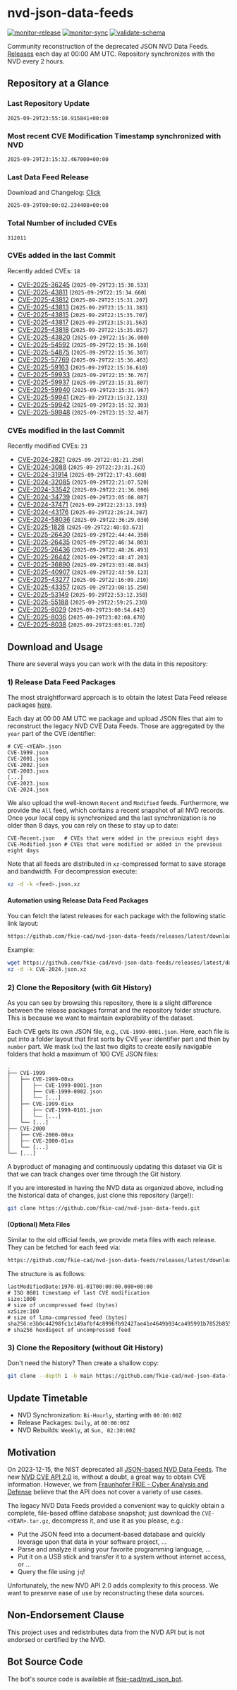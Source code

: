 # nvd-json-data-feeds

[![monitor-release](https://github.com/fkie-cad/nvd-json-data-feeds/actions/workflows/monitor_release.yml/badge.svg)](https://github.com/fkie-cad/nvd-json-data-feeds/actions/workflows/monitor_release.yml)
[![monitor-sync](https://github.com/fkie-cad/nvd-json-data-feeds/actions/workflows/monitor_sync.yml/badge.svg)](https://github.com/fkie-cad/nvd-json-data-feeds/actions/workflows/monitor_sync.yml)
[![validate-schema](https://github.com/fkie-cad/nvd-json-data-feeds/actions/workflows/validate_schema.yml/badge.svg)](https://github.com/fkie-cad/nvd-json-data-feeds/actions/workflows/validate_schema.yml)

Community reconstruction of the deprecated JSON NVD Data Feeds.
[Releases](https://github.com/fkie-cad/nvd-json-data-feeds/releases/latest) each day at 00:00 AM UTC.
Repository synchronizes with the NVD every 2 hours.

## Repository at a Glance

### Last Repository Update

```plain
2025-09-29T23:55:10.915841+00:00
```

### Most recent CVE Modification Timestamp synchronized with NVD

```plain
2025-09-29T23:15:32.467000+00:00
```

### Last Data Feed Release

Download and Changelog: [Click](https://github.com/fkie-cad/nvd-json-data-feeds/releases/latest)

```plain
2025-09-29T00:00:02.234408+00:00
```

### Total Number of included CVEs

```plain
312011
```

### CVEs added in the last Commit

Recently added CVEs: `18`

- [CVE-2025-36245](CVE-2025/CVE-2025-362xx/CVE-2025-36245.json) (`2025-09-29T23:15:30.533`)
- [CVE-2025-43811](CVE-2025/CVE-2025-438xx/CVE-2025-43811.json) (`2025-09-29T22:15:34.660`)
- [CVE-2025-43812](CVE-2025/CVE-2025-438xx/CVE-2025-43812.json) (`2025-09-29T23:15:31.207`)
- [CVE-2025-43813](CVE-2025/CVE-2025-438xx/CVE-2025-43813.json) (`2025-09-29T23:15:31.383`)
- [CVE-2025-43815](CVE-2025/CVE-2025-438xx/CVE-2025-43815.json) (`2025-09-29T22:15:35.707`)
- [CVE-2025-43817](CVE-2025/CVE-2025-438xx/CVE-2025-43817.json) (`2025-09-29T23:15:31.563`)
- [CVE-2025-43818](CVE-2025/CVE-2025-438xx/CVE-2025-43818.json) (`2025-09-29T22:15:35.857`)
- [CVE-2025-43820](CVE-2025/CVE-2025-438xx/CVE-2025-43820.json) (`2025-09-29T22:15:36.000`)
- [CVE-2025-54592](CVE-2025/CVE-2025-545xx/CVE-2025-54592.json) (`2025-09-29T22:15:36.160`)
- [CVE-2025-54875](CVE-2025/CVE-2025-548xx/CVE-2025-54875.json) (`2025-09-29T22:15:36.307`)
- [CVE-2025-57769](CVE-2025/CVE-2025-577xx/CVE-2025-57769.json) (`2025-09-29T22:15:36.463`)
- [CVE-2025-59163](CVE-2025/CVE-2025-591xx/CVE-2025-59163.json) (`2025-09-29T22:15:36.610`)
- [CVE-2025-59933](CVE-2025/CVE-2025-599xx/CVE-2025-59933.json) (`2025-09-29T22:15:36.767`)
- [CVE-2025-59937](CVE-2025/CVE-2025-599xx/CVE-2025-59937.json) (`2025-09-29T23:15:31.807`)
- [CVE-2025-59940](CVE-2025/CVE-2025-599xx/CVE-2025-59940.json) (`2025-09-29T23:15:31.967`)
- [CVE-2025-59941](CVE-2025/CVE-2025-599xx/CVE-2025-59941.json) (`2025-09-29T23:15:32.133`)
- [CVE-2025-59942](CVE-2025/CVE-2025-599xx/CVE-2025-59942.json) (`2025-09-29T23:15:32.303`)
- [CVE-2025-59948](CVE-2025/CVE-2025-599xx/CVE-2025-59948.json) (`2025-09-29T23:15:32.467`)


### CVEs modified in the last Commit

Recently modified CVEs: `23`

- [CVE-2024-2821](CVE-2024/CVE-2024-28xx/CVE-2024-2821.json) (`2025-09-29T22:01:21.250`)
- [CVE-2024-3088](CVE-2024/CVE-2024-30xx/CVE-2024-3088.json) (`2025-09-29T22:23:31.263`)
- [CVE-2024-31914](CVE-2024/CVE-2024-319xx/CVE-2024-31914.json) (`2025-09-29T22:17:43.600`)
- [CVE-2024-32085](CVE-2024/CVE-2024-320xx/CVE-2024-32085.json) (`2025-09-29T22:21:07.520`)
- [CVE-2024-33542](CVE-2024/CVE-2024-335xx/CVE-2024-33542.json) (`2025-09-29T22:21:36.090`)
- [CVE-2024-34739](CVE-2024/CVE-2024-347xx/CVE-2024-34739.json) (`2025-09-29T23:05:08.087`)
- [CVE-2024-37471](CVE-2024/CVE-2024-374xx/CVE-2024-37471.json) (`2025-09-29T22:23:13.193`)
- [CVE-2024-43176](CVE-2024/CVE-2024-431xx/CVE-2024-43176.json) (`2025-09-29T22:26:24.387`)
- [CVE-2024-58036](CVE-2024/CVE-2024-580xx/CVE-2024-58036.json) (`2025-09-29T22:36:29.030`)
- [CVE-2025-1828](CVE-2025/CVE-2025-18xx/CVE-2025-1828.json) (`2025-09-29T22:40:03.673`)
- [CVE-2025-26430](CVE-2025/CVE-2025-264xx/CVE-2025-26430.json) (`2025-09-29T22:44:44.350`)
- [CVE-2025-26435](CVE-2025/CVE-2025-264xx/CVE-2025-26435.json) (`2025-09-29T22:46:34.803`)
- [CVE-2025-26436](CVE-2025/CVE-2025-264xx/CVE-2025-26436.json) (`2025-09-29T22:48:26.493`)
- [CVE-2025-26442](CVE-2025/CVE-2025-264xx/CVE-2025-26442.json) (`2025-09-29T22:48:47.203`)
- [CVE-2025-36890](CVE-2025/CVE-2025-368xx/CVE-2025-36890.json) (`2025-09-29T23:03:48.843`)
- [CVE-2025-40907](CVE-2025/CVE-2025-409xx/CVE-2025-40907.json) (`2025-09-29T22:43:59.123`)
- [CVE-2025-43277](CVE-2025/CVE-2025-432xx/CVE-2025-43277.json) (`2025-09-29T22:16:09.210`)
- [CVE-2025-43357](CVE-2025/CVE-2025-433xx/CVE-2025-43357.json) (`2025-09-29T23:08:15.250`)
- [CVE-2025-53149](CVE-2025/CVE-2025-531xx/CVE-2025-53149.json) (`2025-09-29T22:53:12.350`)
- [CVE-2025-55188](CVE-2025/CVE-2025-551xx/CVE-2025-55188.json) (`2025-09-29T22:59:25.230`)
- [CVE-2025-8029](CVE-2025/CVE-2025-80xx/CVE-2025-8029.json) (`2025-09-29T23:00:54.643`)
- [CVE-2025-8036](CVE-2025/CVE-2025-80xx/CVE-2025-8036.json) (`2025-09-29T23:02:08.670`)
- [CVE-2025-8038](CVE-2025/CVE-2025-80xx/CVE-2025-8038.json) (`2025-09-29T23:03:01.720`)


## Download and Usage

There are several ways you can work with the data in this repository:

### 1) Release Data Feed Packages

The most straightforward approach is to obtain the latest Data Feed release packages [here](https://github.com/fkie-cad/nvd-json-data-feeds/releases/latest).

Each day at 00:00 AM UTC we package and upload JSON files that aim to reconstruct the legacy NVD CVE Data Feeds.
Those are aggregated by the `year` part of the CVE identifier:

```
# CVE-<YEAR>.json
CVE-1999.json
CVE-2001.json
CVE-2002.json
CVE-2003.json
[...]
CVE-2023.json
CVE-2024.json
```

We also upload the well-known `Recent` and `Modified` feeds.
Furthermore, we provide the `All` feed, which contains a recent snapshot of all NVD records.
Once your local copy is synchronized and the last synchronization is no older than 8 days, you can rely on these to stay up to date:

```plain
CVE-Recent.json   # CVEs that were added in the previous eight days
CVE-Modified.json # CVEs that were modified or added in the previous eight days
```

Note that all feeds are distributed in `xz`-compressed format to save storage and bandwidth.
For decompression execute:

```sh
xz -d -k <feed>.json.xz
```

#### Automation using Release Data Feed Packages

You can fetch the latest releases for each package with the following static link layout:

```sh
https://github.com/fkie-cad/nvd-json-data-feeds/releases/latest/download/CVE-<YEAR>.json.xz
```

Example:

```sh
wget https://github.com/fkie-cad/nvd-json-data-feeds/releases/latest/download/CVE-2024.json.xz
xz -d -k CVE-2024.json.xz
```

### 2) Clone the Repository (with Git History)

As you can see by browsing this repository, there is a slight difference between the release packages format and the repository folder structure.
This is because we want to maintain explorability of the dataset.

Each CVE gets its own JSON file, e.g., `CVE-1999-0001.json`.
Here, each file is put into a folder layout that first sorts by CVE `year` identifier part and then by `number` part.
We mask (`xx`) the last two digits to create easily navigable folders that hold a maximum of 100 CVE JSON files:

```plain
.
├── CVE-1999
│   ├── CVE-1999-00xx
│   │   ├── CVE-1999-0001.json
│   │   ├── CVE-1999-0002.json
│   │   └── [...]
│   ├── CVE-1999-01xx
│   │   ├── CVE-1999-0101.json
│   │   └── [...]
│   └── [...]
├── CVE-2000
│   ├── CVE-2000-00xx
│   ├── CVE-2000-01xx
│   └── [...]
└── [...]
```

A byproduct of managing and continuously updating this dataset via Git is that we can track changes over time through the Git history.

If you are interested in having the NVD data as organized above, including the historical data of changes, just clone this repository (large!):

```sh
git clone https://github.com/fkie-cad/nvd-json-data-feeds.git
```

#### (Optional) Meta Files

Similar to the old official feeds, we provide meta files with each release. They can be fetched for each feed via:

```sh
https://github.com/fkie-cad/nvd-json-data-feeds/releases/latest/download/CVE-<YEAR>.meta
```

The structure is as follows:

```plain
lastModifiedDate:1970-01-01T00:00:00.000+00:00                          # ISO 8601 timestamp of last CVE modification
size:1000                                                               # size of uncompressed feed (bytes)
xzSize:100                                                              # size of lzma-compressed feed (bytes)
sha256:e3b0c44298fc1c149afbf4c8996fb92427ae41e4649b934ca495991b7852b855 # sha256 hexdigest of uncompressed feed
```

### 3) Clone the Repository (without Git History)

Don't need the history? Then create a shallow copy:

```sh
git clone --depth 1 -b main https://github.com/fkie-cad/nvd-json-data-feeds.git
```


## Update Timetable

* NVD Synchronization: `Bi-Hourly`, starting with `00:00:00Z`
* Release Packages: `Daily`, at `00:00:00Z`
* NVD Rebuilds: `Weekly`, at `Sun, 02:30:00Z`


## Motivation

On 2023-12-15, the NIST deprecated all [JSON-based NVD Data Feeds](https://nvd.nist.gov/vuln/data-feeds#divRetirementBanner-1).
The new [NVD CVE API 2.0](https://nvd.nist.gov/developers/vulnerabilities) is, without a doubt, a great way to obtain CVE information.
However, we from [Fraunhofer FKIE - Cyber Analysis and Defense](https://www.fkie.fraunhofer.de/en/departments/cad.html) believe that the API does not cover a variety of use cases.

The legacy NVD Data Feeds provided a convenient way to quickly obtain a complete, file-based offline database snapshot; just download the `CVE-<YEAR>.tar.gz`, decompress it, and use it as you please, e.g.:

- Put the JSON feed into a document-based database and quickly leverage upon that data in your software project, ...
- Parse and analyze it using your favorite programming language, ...
- Put it on a USB stick and transfer it to a system without internet access, or ...
- Query the file using `jq`!

Unfortunately, the new NVD API 2.0 adds complexity to this process.
We want to preserve ease of use by reconstructing these data sources.

## Non-Endorsement Clause

This project uses and redistributes data from the NVD API but is not endorsed or certified by the NVD.

## Bot Source Code

The bot's source code is available at [fkie-cad/nvd\_json\_bot](https://github.com/fkie-cad/nvd_json_bot).